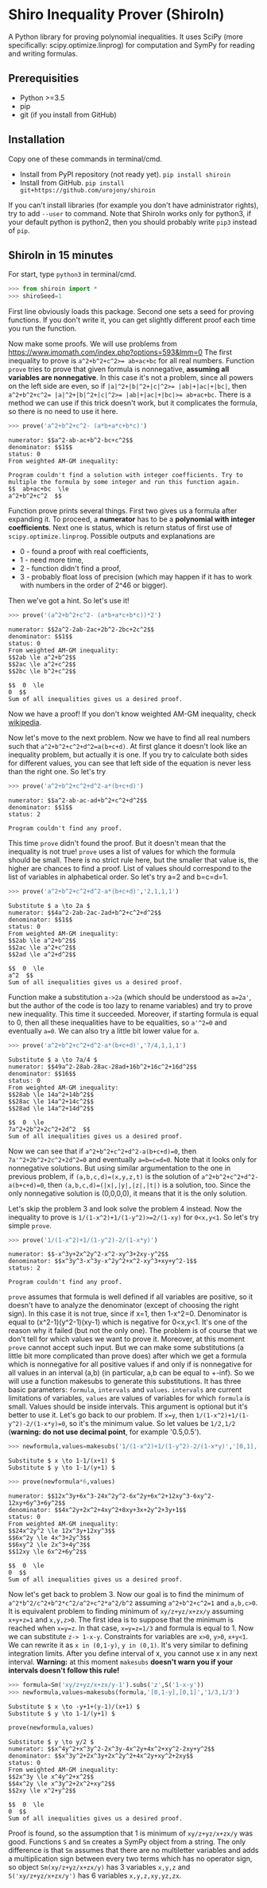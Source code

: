 # Shiro Inequality Prover (ShiroIn)
A Python library for proving polynomial inequalities. It uses SciPy (more specifically: scipy.optimize.linprog) for computation and SymPy for reading and writing formulas.

## Prerequisities
* Python >=3.5
* pip
* git (if you install from GitHub)


## Installation
Copy one of these commands in terminal/cmd.
* Install from PyPI repository (not ready yet).
```pip install shiroin```
* Install from GitHub.
```pip install git+https://github.com/urojony/shiroin```

If you can't install libraries (for example you don't have administrator rights), try to add `--user` to command.
Note that ShiroIn works only for python3, if your default python is python2, then you should probably write `pip3` instead of `pip`.

## ShiroIn in 15 minutes
For start, type ```python3``` in terminal/cmd.

```python
>>> from shiroin import *
>>> shiroSeed=1
```
First line obviously loads this package. Second one sets a seed for proving functions. If you don't write it, you can get slightly different proof each time you run the function. 

Now make some proofs. We will use problems from https://www.imomath.com/index.php?options=593&lmm=0
The first inequality to prove is `a^2+b^2+c^2>= ab+ac+bc` for all real numbers. Function `prove` tries to prove that given formula is nonnegative, **assuming all variables are nonnegative**. In this case it's not a problem, since all powers on the left side are even, so if `|a|^2+|b|^2+|c|^2>= |ab|+|ac|+|bc|`, then `a^2+b^2+c^2= |a|^2+|b|^2+|c|^2>= |ab|+|ac|+|bc|>= ab+ac+bc`. There is a method we can use if this trick doesn't work, but it complicates the formula, so there is no need to use it here.
```python
>>> prove('a^2+b^2+c^2- (a*b+a*c+b*c)')
```
```
numerator: $$a^2-ab-ac+b^2-bc+c^2$$
denominator: $$1$$
status: 0
From weighted AM-GM inequality:

Program couldn't find a solution with integer coefficients. Try to multiple the formula by some integer and run this function again.
$$  ab+ac+bc  \le 
a^2+b^2+c^2  $$
```
Function prove prints several things. First two gives us a formula after expanding it. To proceed, a **numerator** has to be a **polynomial with integer coefficients**. Next one is status, which is return status of first use of ```scipy.optimize.linprog```. Possible outputs and explanations are
* 0 - found a proof with real coefficients,
* 1 - need more time, 
* 2 - function didn't find a proof,
* 3 - probably float loss of precision (which may happen if it has to work with numbers in the order of 2^46 or bigger).

Then we've got a hint. So let's use it!
```python
>>> prove('(a^2+b^2+c^2- (a*b+a*c+b*c))*2')
```
```
numerator: $$2a^2-2ab-2ac+2b^2-2bc+2c^2$$
denominator: $$1$$
status: 0
From weighted AM-GM inequality:
$$2ab \le a^2+b^2$$
$$2ac \le a^2+c^2$$
$$2bc \le b^2+c^2$$

$$  0  \le 
0  $$
Sum of all inequalities gives us a desired proof.
```
Now we have a proof! If you don't know weighted AM-GM inequality, check [wikipedia](https://en.wikipedia.org/wiki/Inequality_of_arithmetic_and_geometric_means#Weighted_AM%E2%80%93GM_inequality).
 
Now let's move to the next problem. Now we have to find all real numbers such that `a^2+b^2+c^2+d^2=a(b+c+d)`. At first glance it doesn't look like an inequality problem, but actually it is one. If you try to calculate both sides for different values, you can see that left side of the equation is never less than the right one. So let's try
```python
>>> prove('a^2+b^2+c^2+d^2-a*(b+c+d)')
```
```
numerator: $$a^2-ab-ac-ad+b^2+c^2+d^2$$
denominator: $$1$$
status: 2

Program couldn't find any proof.
```
This time `prove` didn't found the proof. But it doesn't mean that the inequality is not true! `prove` uses a list of values for which the formula should be small. There is no strict rule here, but the smaller that value is, the higher are chances to find a proof. List of values should correspond to the list of variables in alphabetical order. So let's try a=2 and b=c=d=1.

```python
>>> prove('a^2+b^2+c^2+d^2-a*(b+c+d)','2,1,1,1')
```
```
Substitute $ a \to 2a $
numerator: $$4a^2-2ab-2ac-2ad+b^2+c^2+d^2$$
denominator: $$1$$
status: 0
From weighted AM-GM inequality:
$$2ab \le a^2+b^2$$
$$2ac \le a^2+c^2$$
$$2ad \le a^2+d^2$$

$$  0  \le 
a^2  $$
Sum of all inequalities gives us a desired proof.
```
Function make a substitution `a->2a` (which should be understood as `a=2a'`, but the author of the code is too lazy to rename variables) and try to prove new inequality. This time it succeeded. Moreover, if starting formula is equal to 0, then all these inequalities have to be equalities, so `a'^2=0` and eventually `a=0`. We can also try a little bit lower value for `a`.

```python
>>> prove('a^2+b^2+c^2+d^2-a*(b+c+d)','7/4,1,1,1')
```
```
Substitute $ a \to 7a/4 $
numerator: $$49a^2-28ab-28ac-28ad+16b^2+16c^2+16d^2$$
denominator: $$16$$
status: 0
From weighted AM-GM inequality:
$$28ab \le 14a^2+14b^2$$
$$28ac \le 14a^2+14c^2$$
$$28ad \le 14a^2+14d^2$$

$$  0  \le 
7a^2+2b^2+2c^2+2d^2  $$
Sum of all inequalities gives us a desired proof.
```
Now we can see that if `a^2+b^2+c^2+d^2-a(b+c+d)=0`, then `7a'^2+2b^2+2c^2+2d^2=0` and eventually `a=b=c=d=0`. Note that it looks only for nonnegative solutions. But using similar argumentation to the one in previous problem, if `(a,b,c,d)=(x,y,z,t)` is the solution of `a^2+b^2+c^2+d^2-a(b+c+d)=0`, then `(a,b,c,d)=(|x|,|y|,|z|,|t|)` is a solution, too. Since the only nonnegative solution is (0,0,0,0), it means that it is the only solution.

Let's skip the problem 3 and look solve the problem 4 instead. Now the inequality to prove is
`1/(1-x^2)+1/(1-y^2)>=2/(1-xy)` for `0<x,y<1`. So let's try simple `prove`.

```python
>>> prove('1/(1-x^2)+1/(1-y^2)-2/(1-x*y)')
```
```
numerator: $$-x^3y+2x^2y^2-x^2-xy^3+2xy-y^2$$
denominator: $$x^3y^3-x^3y-x^2y^2+x^2-xy^3+xy+y^2-1$$
status: 2

Program couldn't find any proof.
```
`prove` assumes that formula is well defined if all variables are positive, so it doesn't have to analyze the denominator (except of choosing the right sign). In this case it is not true, since if x=1, then 1-x^2=0. Denominator is equal to (x^2-1)(y^2-1)(xy-1) which is negative for 0<x,y<1. It's one of the reason why it failed (but not the only one). The problem is of course that we don't tell for which values we want to prove it. Moreover, at this moment `prove` cannot accept such input. But we can make some substitutions (a little bit more complicated than prove does) after which we get a formula which is nonnegative for all positive values if and only if is nonnegative for all values in an interval (a,b) (in particular, a,b can be equal to +-inf).
So we will use a function makesubs to generate this substitutions. It has three basic parameters: `formula`, `intervals` and `values`. `intervals` are current limitations of variables, `values` are values of variables for which `formula` is small. Values should be inside intervals. This argument is optional but it's better to use it.
Let's go back to our problem. If `x=y`, then `1/(1-x^2)+1/(1-y^2)-2/(1-x*y)=0`, so it's the minimum value. So let values be `1/2,1/2` (**warning: do not use decimal point**, for example '0.5,0.5').
```python
>>> newformula,values=makesubs('1/(1-x^2)+1/(1-y^2)-2/(1-x*y)','[0,1],[0,1]','1/2,1/2')
```
```
Substitute $ x \to 1-1/(x+1) $
Substitute $ y \to 1-1/(y+1) $
```
```python
>>> prove(newformula*6,values)
```
```
numerator: $$12x^3y+6x^3-24x^2y^2-6x^2y+6x^2+12xy^3-6xy^2-12xy+6y^3+6y^2$$
denominator: $$4x^2y+2x^2+4xy^2+8xy+3x+2y^2+3y+1$$
status: 0
From weighted AM-GM inequality:
$$24x^2y^2 \le 12x^3y+12xy^3$$
$$6x^2y \le 4x^3+2y^3$$
$$6xy^2 \le 2x^3+4y^3$$
$$12xy \le 6x^2+6y^2$$

$$  0  \le 
0  $$
Sum of all inequalities gives us a desired proof.
```

Now let's get back to problem 3. Now our goal is to find the minimum of `a^2*b^2/c^2+b^2*c^2/a^2+c^2*a^2/b^2` assuming `a^2+b^2+c^2=1` and `a,b,c>0`. It is equivalent problem to finding minimum of `xy/z+yz/x+zx/y` assuming `x+y+z=1` and `x,y,z>0`. The first idea is to suppose that the minimum is reached when `x=y=z`. In that case, `x=y=z=1/3` and formula is equal to 1. Now we can substitute `z-> 1-x-y`. Constraints for variables are `x>0`, `y>0`, `x+y<1`. We can rewrite it as `x in (0,1-y)`, `y in (0,1)`. It's very similar to defining integration limits. After you define interval of x, you cannot use x in any next interval. **Warning:** at this moment `makesubs` **doesn't warn you if your intervals doesn't follow this rule!**
```python
>>> formula=Sm('xy/z+yz/x+zx/y-1').subs('z',S('1-x-y'))
>>> newformula,values=makesubs(formula,'[0,1-y],[0,1]','1/3,1/3')
```
```
Substitute $ x \to -y+1+(y-1)/(x+1) $
Substitute $ y \to 1-1/(y+1) $
```
```python
prove(newformula,values)
```
```
Substitute $ y \to y/2 $
numerator: $$x^4y^2+x^3y^2-2x^3y-4x^2y+4x^2+xy^2-2xy+y^2$$
denominator: $$x^3y^2+2x^3y+2x^2y^2+4x^2y+xy^2+2xy$$
status: 0
From weighted AM-GM inequality:
$$2x^3y \le x^4y^2+x^2$$
$$4x^2y \le x^3y^2+2x^2+xy^2$$
$$2xy \le x^2+y^2$$

$$  0  \le 
0  $$
Sum of all inequalities gives us a desired proof.
```
Proof is found, so the assumption that 1 is minimum of `xy/z+yz/x+zx/y` was good.
Functions `S` and `Sm` creates a SymPy object from a string. The only difference is that `Sm` assumes that there are no multiletter variables and adds a multiplication sign between every two terms which has no operator sign, so object `Sm(xy/z+yz/x+zx/y)` has 3 variables `x,y,z` and `S('xy/z+yz/x+zx/y')` has 6 variables `x,y,z,xy,yz,zx`.

